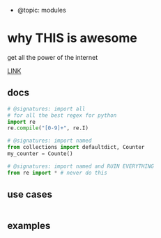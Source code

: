 - @topic: modules

# why THIS is awesome

get all the power of the internet


[LINK]()

## docs
```python
# @signatures: import all
# for all the best regex for python
import re
re.compile("[0-9]+", re.I)

# @signatures: import named
from collections import defaultdict, Counter
my_counter = Counte()

# @signatures: import named and RUIN EVERYTHING
from re import * # never do this
```

## use cases
```python
```

## examples
```python
```
